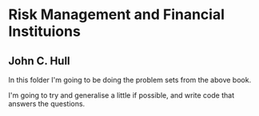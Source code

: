 # Risk Management and Financial Instituions

## John C. Hull

In this folder I'm going to be doing the problem sets from the above book. 

I'm going to try and generalise a little if possible, and write code that answers the questions.

